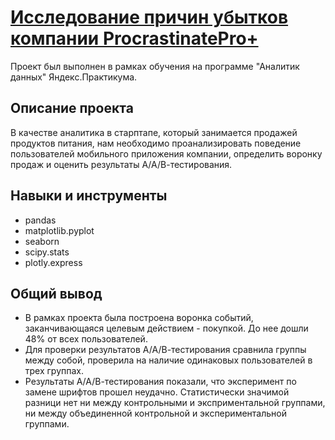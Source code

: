 # [Исследование причин убытков компании ProcrastinatePro+](https://github.com/Ksendem/Portfolio/blob/main/%D0%90%D0%BD%D0%B0%D0%BB%D0%B8%D0%B7%20%D0%BF%D0%BE%D0%B2%D0%B5%D0%B4%D0%B5%D0%BD%D0%B8%D1%8F%20%D0%BF%D0%BE%D0%BB%D1%8C%D0%B7%D0%BE%D0%B2%D0%B0%D1%82%D0%B5%D0%BB%D0%B5%D0%B9%20%D0%BC%D0%BE%D0%B1%D0%B8%D0%BB%D1%8C%D0%BD%D0%BE%D0%B3%D0%BE%20%D0%BF%D1%80%D0%B8%D0%BB%D0%BE%D0%B6%D0%B5%D0%BD%D0%B8%D1%8F/%D0%90%D0%BD%D0%B0%D0%BB%D0%B8%D0%B7%20%D0%BF%D0%BE%D0%B2%D0%B5%D0%B4%D0%B5%D0%BD%D0%B8%D1%8F%20%D0%BF%D0%BE%D0%BB%D1%8C%D0%B7%D0%BE%D0%B2%D0%B0%D1%82%D0%B5%D0%BB%D0%B5%D0%B9%20%D0%BC%D0%BE%D0%B1%D0%B8%D0%BB%D1%8C%D0%BD%D0%BE%D0%B3%D0%BE%20%D0%BF%D1%80%D0%B8%D0%BB%D0%BE%D0%B6%D0%B5%D0%BD%D0%B8%D1%8F.ipynb)

Проект был выполнен в рамках обучения на программе "Аналитик данных" Яндекс.Практикума.

## Описание проекта

В качестве аналитика в старптапе, который занимается продажей продуктов питания, нам необходимо проанализировать поведение пользователей мобильного приложения компании, определить воронку продаж и оценить результаты А/А/В-тестирования. 

## Навыки и инструменты 
- pandas
- matplotlib.pyplot
- seaborn
- scipy.stats
- plotly.express

## Общий вывод

- В рамках проекта была построена воронка событий, заканчивающаяся целевым действием - покупкой. До нее дошли 48% от всех пользователей.
- Для проверки результатов А/А/В-тестирования сравнила группы между собой, проверила на наличие одинаковых пользователей в трех группах. 
- Результаты А/А/В-тестирования показали, что эксперимент по замене шрифтов прошел неудачно. Статистически значимой разници нет ни между контрольными и эксприментальной группами, ни между объединенной контрольной и экспериментальной группами. 

